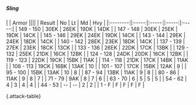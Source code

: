 ##### Sling

|      |   Armor   ||||
|   Result   |   No   |   Lt   |   Md   |   Hvy   |
|:--------:|:-----:|:-----:|:-----:|:-----:|
| 149 - 150 | 30EK | 26EK | 19DK | 14DK |
| 147 - 148 | 30EK | 25EK | 19DK | 14CK |
| 145 - 146 | 29EK | 24EK | 19DK | 14CK |
| 143 - 144 | 29EK | 24EK | 18DK | 14CK |
| 140 - 142 | 28EK | 23EK | 18DK | 14CK |
| 137 - 139 | 27EK | 23EK | 18CK | 13CK |
| 133 - 136 | 26EK | 22DK | 17CK | 13BK |
| 129 - 132 | 25EK | 21DK | 16CK | 12BK |
| 124 - 128 | 24DK | 20DK | 16CK | 12BK |
| 119 - 123 | 22DK | 19CK | 15BK | 11AK |
| 114 - 118 | 21DK | 17CK | 14BK | 11AK |
| 108 - 113 | 19CK | 16BK | 13AK | 10 |
| 101 - 107 | 17CK | 15BK | 12AK | 9 |
| 95 - 100 | 15BK | 13AK | 10 | 8 |
| 87 - 94 | 13BK | 11AK | 9 | 8 |
| 80 - 86 | 11AK | 9 | 8 | 7 |
| 71 - 79 | 9AK | 8 | 7 | 6 |
| 63 - 70 | 6 | 5 | 5 | 5 |
| 54 - 62 | 4 | 3 | 4 | 4 |
| 44 - 53 | --  | --  | 2 | 2 |
| 1 - F | F | F | F | F |

{.attack-table}
